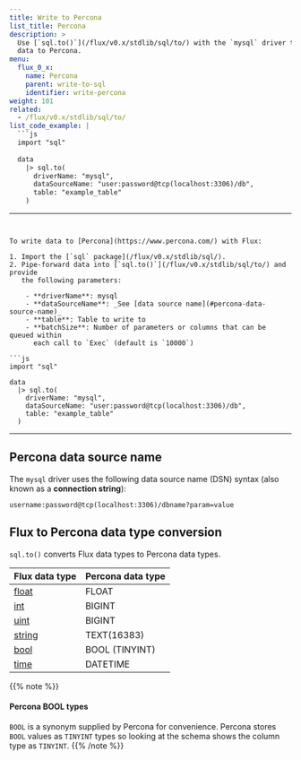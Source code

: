 ```yaml
---
title: Write to Percona
list_title: Percona
description: >
  Use [`sql.to()`](/flux/v0.x/stdlib/sql/to/) with the `mysql` driver to write
  data to Percona.
menu:
  flux_0_x:
    name: Percona
    parent: write-to-sql
    identifier: write-percona
weight: 101
related:
  - /flux/v0.x/stdlib/sql/to/
list_code_example: |
  ```js
  import "sql"
  
  data
    |> sql.to(
      driverName: "mysql",
      dataSourceName: "user:password@tcp(localhost:3306)/db",
      table: "example_table"
    )
  ```
---
```


To write data to [Percona](https://www.percona.com/) with Flux:

1. Import the [`sql` package](/flux/v0.x/stdlib/sql/).
2. Pipe-forward data into [`sql.to()`](/flux/v0.x/stdlib/sql/to/) and provide
   the following parameters:

    - **driverName**: mysql
    - **dataSourceName**: _See [data source name](#percona-data-source-name)_
    - **table**: Table to write to
    - **batchSize**: Number of parameters or columns that can be queued within
      each call to `Exec` (default is `10000`)

```js
import "sql"
  
data
  |> sql.to(
    driverName: "mysql",
    dataSourceName: "user:password@tcp(localhost:3306)/db",
    table: "example_table"
  )
```

---

## Percona data source name
The `mysql` driver uses the following data source name (DSN) syntax (also known as a **connection string**):

```
username:password@tcp(localhost:3306)/dbname?param=value
```

## Flux to Percona data type conversion
`sql.to()` converts Flux data types to Percona data types.

| Flux data type                                | Percona data type |
| :-------------------------------------------- | :---------------- |
| [float](/flux/v0.x/spec/types/#numeric-types) | FLOAT             |
| [int](/flux/v0.x/spec/types/#numeric-types)   | BIGINT            |
| [uint](/flux/v0.x/spec/types/#numeric-types)  | BIGINT            |
| [string](/flux/v0.x/spec/types/#string-types) | TEXT(16383)       |
| [bool](/flux/v0.x/spec/types/#boolean-types)  | BOOL (TINYINT)    |
| [time](/flux/v0.x/spec/types/#time-types)     | DATETIME          |

{{% note %}}
#### Percona BOOL types
`BOOL` is a synonym supplied by Percona for convenience.
Percona stores `BOOL` values as `TINYINT` types so looking at the schema shows the
column type as `TINYINT`.
{{% /note %}}
